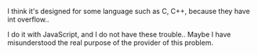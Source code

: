 I think it's designed for some language such as C, C++, because they have int overflow..

I do it with JavaScript, and I do not have these trouble.. Maybe I have misunderstood the real purpose of the provider of this problem.